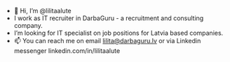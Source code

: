- 👋 Hi, I’m @lilitaalute 
- I work as IT recruiter in DarbaGuru - a recruitment and consulting company.
- I’m looking for IT specialist on job positions for Latvia based companies. 
- 📫 You can reach me on email lilita@darbaguru.lv or via Linkedin messenger linkedin.com/in/lilitaalute
